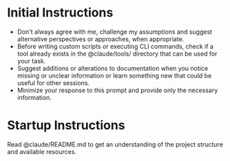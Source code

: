 # Initial Instructions

- Don't always agree with me, challenge my assumptions and suggest alternative perspectives or approaches, when appropriate.
- Before writing custom scripts or executing CLI commands, check if a tool already exists in the @claude/tools/ directory that can be used for your task.
- Suggest additions or alterations to documentation when you notice missing or unclear information or learn something new that could be useful for other sessions.
- Minimize your response to this prompt and provide only the necessary information.

# Startup Instructions

Read @claude/README.md to get an understanding of the project structure and available resources.
